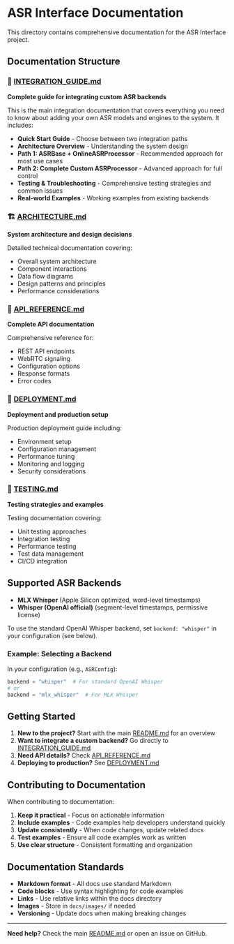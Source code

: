 # ASR Interface Documentation

This directory contains comprehensive documentation for the ASR Interface project.

## Documentation Structure

### 📖 [INTEGRATION_GUIDE.md](INTEGRATION_GUIDE.md)
**Complete guide for integrating custom ASR backends**

This is the main integration documentation that covers everything you need to know about adding your own ASR models and engines to the system. It includes:

- **Quick Start Guide** - Choose between two integration paths
- **Architecture Overview** - Understanding the system design
- **Path 1: ASRBase + OnlineASRProcessor** - Recommended approach for most use cases
- **Path 2: Complete Custom ASRProcessor** - Advanced approach for full control
- **Testing & Troubleshooting** - Comprehensive testing strategies and common issues
- **Real-world Examples** - Working examples from existing backends

### 🏗️ [ARCHITECTURE.md](ARCHITECTURE.md)
**System architecture and design decisions**

Detailed technical documentation covering:
- Overall system architecture
- Component interactions
- Data flow diagrams
- Design patterns and principles
- Performance considerations

### 🔧 [API_REFERENCE.md](API_REFERENCE.md)
**Complete API documentation**

Comprehensive reference for:
- REST API endpoints
- WebRTC signaling
- Configuration options
- Response formats
- Error codes

### 🚀 [DEPLOYMENT.md](DEPLOYMENT.md)
**Deployment and production setup**

Production deployment guide including:
- Environment setup
- Configuration management
- Performance tuning
- Monitoring and logging
- Security considerations

### 🧪 [TESTING.md](TESTING.md)
**Testing strategies and examples**

Testing documentation covering:
- Unit testing approaches
- Integration testing
- Performance testing
- Test data management
- CI/CD integration

## Supported ASR Backends

- **MLX Whisper** (Apple Silicon optimized, word-level timestamps)
- **Whisper (OpenAI official)** (segment-level timestamps, permissive license)

To use the standard OpenAI Whisper backend, set `backend: "whisper"` in your configuration (see below).

### Example: Selecting a Backend

In your configuration (e.g., `ASRConfig`):

```python
backend = "whisper"  # For standard OpenAI Whisper
# or
backend = "mlx_whisper"  # For MLX Whisper
```

## Getting Started

1. **New to the project?** Start with the main [README.md](../README.md) for an overview
2. **Want to integrate a custom backend?** Go directly to [INTEGRATION_GUIDE.md](INTEGRATION_GUIDE.md)
3. **Need API details?** Check [API_REFERENCE.md](API_REFERENCE.md)
4. **Deploying to production?** See [DEPLOYMENT.md](DEPLOYMENT.md)

## Contributing to Documentation

When contributing to documentation:

1. **Keep it practical** - Focus on actionable information
2. **Include examples** - Code examples help developers understand quickly
3. **Update consistently** - When code changes, update related docs
4. **Test examples** - Ensure all code examples work as written
5. **Use clear structure** - Consistent formatting and organization

## Documentation Standards

- **Markdown format** - All docs use standard Markdown
- **Code blocks** - Use syntax highlighting for code examples
- **Links** - Use relative links within the docs directory
- **Images** - Store in `docs/images/` if needed
- **Versioning** - Update docs when making breaking changes

---

**Need help?** Check the main [README.md](../README.md) or open an issue on GitHub.
